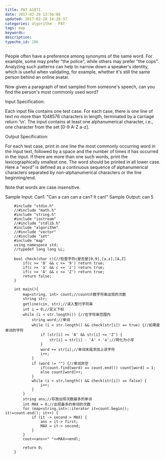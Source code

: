 ```yaml
---
title: PAT A1071
date: 2017-02-20 13:56:08
updated: 2017-02-20 14:28:37
categories: algorithm - PAT
tags: map
keywords:
description:
typecho_id: 186
---
```


People often have a preference among synonyms of the same word. For example, some may prefer "the police", while others may prefer "the cops". Analyzing such patterns can help to narrow down a speaker's identity, which is useful when validating, for example, whether it's still the same person behind an online avatar.

Now given a paragraph of text sampled from someone's speech, can you find the person's most commonly used word?

Input Specification:

Each input file contains one test case. For each case, there is one line of text no more than 1048576 characters in length, terminated by a carriage return '\n'. The input contains at least one alphanumerical character, i.e., one character from the set [0-9 A-Z a-z].

Output Specification:

For each test case, print in one line the most commonly occurring word in the input text, followed by a space and the number of times it has occurred in the input. If there are more than one such words, print the lexicographically smallest one. The word should be printed in all lower case. Here a "word" is defined as a continuous sequence of alphanumerical characters separated by non-alphanumerical characters or the line beginning/end.

Note that words are case insensitive.

Sample Input:
Can1: "Can a can can a can?  It can!"
Sample Output:
can 5

```
    #include "stdio.h"
    //#include "math.h"
    #include "string.h"
    #include "iostream"
    //#include "stdlib.h"
    #include "algorithm"
    //#include "vector"
    //#include "set"
    #include "map"
    using namespace std;
    //typedef long long LL;
    
    bool check(char c){//检查字符c是否是[0,9],[a,z],[A,Z]
        if(c >= '0' && c <= '9') return true;
        if(c >= 'a' && c <= 'z') return true;
        if(c >= 'A' && c <= 'Z') return true;
        return false;
    }
    
    int main(){
        map<string, int> count;//count计数字符串出现的次数
        string str;
        getline(cin, str);//读入整行字符串
        int i = 0;//定义下标
        while (i < str.length()) {//在字符串范围内
            string word;//单词
            while (i < str.length() && check(str[i]) == true) {//如果是单词的字符
                if (str[i] >= 'A' && str[i] <= 'Z') {
                    str[i] = str[i] - 'A' + 'a';//转化为小写
                }
                word += str[i];//单词末尾添加上该字符
                i++;
            }
            if (word != "") {//单词非空
                if(count.find(word) == count.end()) count[word] = 1;
                else count[word]++;
            }
            while (i < str.length() && check(str[i]) == false) {
                i++;
            }
        }
        string ans;//存放出现次数最多的单词
        int MAX = 0;//出现最多的单词的次数
        for (map<string,int>::iterator it=count.begin(); it!=count.end(); it++) {
            if (it -> second > MAX) {
                ans = it-> first;
                MAX = it-> second;
            }
        }
        cout<<ans<<" "<<MAX<<endl;
        
        return 0;
    }
```